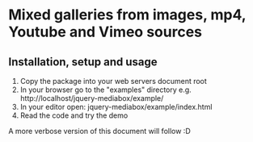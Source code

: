 Mixed galleries from images, mp4, Youtube and Vimeo sources
===========================================================

Installation, setup and usage
-----------------------------

1. Copy the package into your web servers document root
2. In your browser go to the "examples" directory e.g. http://localhost/jquery-mediabox/example/
3. In your editor open: jquery-mediabox/example/index.html
4. Read the code and try the demo

A more verbose version of this document will follow :D
